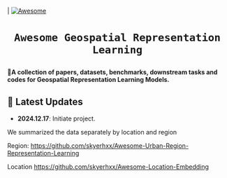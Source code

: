 |<!-- [![Maintenance](https://img.shields.io/badge/Maintained%3F-yes-green.svg)](https://github.com/Jack-bo1220/Awesome-Remote-Sensing-Foundation-Models/graphs/commit-activity) -->
[![Awesome](https://cdn.rawgit.com/sindresorhus/awesome/d7305f38d29fed78fa85652e3a63e154dd8e8829/media/badge.svg)](https://github.com/Jack-bo1220/Awesome-Remote-Sensing-Foundation-Models)
<!-- <img alt="GitHub watchers" src="https://img.shields.io/github/watchers/Jack-bo1220/Awesome-Remote-Sensing-Foundation-Models?style=social"> <img alt="GitHub stars" src="https://img.shields.io/github/stars/Jack-bo1220/Awesome-Remote-Sensing-Foundation-Models?style=social"> <img alt="GitHub forks" src="https://img.shields.io/github/forks/Jack-bo1220/Awesome-Remote-Sensing-Foundation-Models?style=social"> -->

# <p align=center>`Awesome Geospatial Representation Learning`</p>

:star2:**A collection of papers, datasets, benchmarks, downstream tasks and codes for Geospatial Representation Learning Models.**

## 📢 Latest Updates
<!-- :fire::fire::fire: Last Updated on 2024.08.19 :fire::fire::fire: -->

- **2024.12.17**: Initiate project.


We summarized the data separately by location and region

Region:
https://github.com/skyerhxx/Awesome-Urban-Region-Representation-Learning


Location
https://github.com/skyerhxx/Awesome-Location-Embedding
